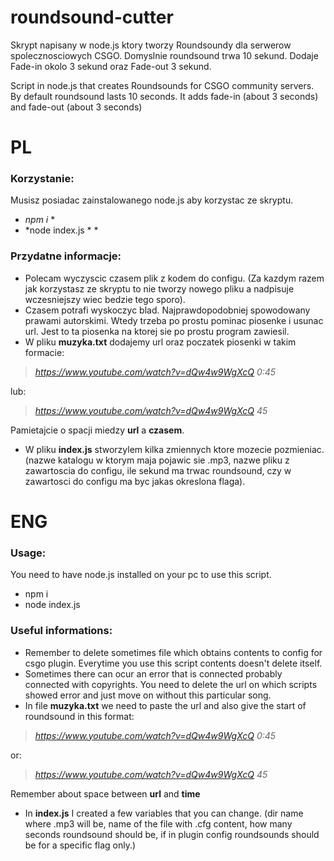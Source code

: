 # roundsound-cutter
 Skrypt napisany w node.js ktory tworzy Roundsoundy dla serwerow spolecznosciowych CSGO. Domyslnie roundsound trwa 10 sekund. Dodaje Fade-in okolo 3 sekund oraz Fade-out 3 sekund.

 Script in node.js that creates Roundsounds for CSGO community servers. By default roundsound lasts 10 seconds. It adds fade-in (about 3 seconds) and fade-out (about 3 seconds)

 
# PL
### Korzystanie:
Musisz posiadac zainstalowanego node.js aby korzystac ze skryptu.
* *npm i* *
* *node index.js * *

### Przydatne informacje:
 - Polecam wyczyscic czasem plik z kodem do configu. (Za kazdym razem jak korzystasz ze skryptu to nie tworzy nowego pliku a nadpisuje wczesniejszy wiec bedzie tego sporo).
 - Czasem potrafi wyskoczyc blad. Najprawdopodobniej spowodowany prawami autorskimi. Wtedy trzeba po prostu pominac piosenke i usunac url. Jest to ta piosenka na ktorej sie po prostu program zawiesil.
 - W pliku **muzyka.txt** dodajemy url oraz poczatek piosenki w takim formacie:

 >_https://www.youtube.com/watch?v=dQw4w9WgXcQ 0:45_ 

 lub:

> _https://www.youtube.com/watch?v=dQw4w9WgXcQ 45_

 Pamietajcie o spacji miedzy **url** a **czasem**.
 - W pliku **index.js** stworzylem kilka zmiennych ktore mozecie pozmieniac. (nazwe katalogu w ktorym maja pojawic sie .mp3, nazwe pliku z zawartoscia do configu, ile sekund ma trwac roundsound, czy w zawartosci do configu ma byc jakas okreslona flaga).


# ENG

### Usage:
You need to have node.js installed on your pc to use this script.
* npm i
* node index.js 

### Useful informations:
 - Remember to delete sometimes file which obtains contents to config for csgo plugin. Everytime you use this script contents doesn't delete itself.
 - Sometimes there can ocur an error that is connected probably connected with copyrights. You need to delete the url on which scripts showed error and just move on without this particular song. 
 - In file **muzyka.txt** we need to paste the url and also give the start of roundsound in this format:

 >_https://www.youtube.com/watch?v=dQw4w9WgXcQ 0:45_

 or:

 >_https://www.youtube.com/watch?v=dQw4w9WgXcQ 45_

 Remember about space between **url** and **time**
 - In **index.js** I created a few variables that you can change. (dir name where .mp3 will be, name of the file with .cfg content, how many seconds roundsound should be, if in plugin config roundsounds should be for a specific flag only.)